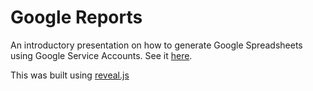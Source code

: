 # Google Reports

An introductory presentation on how to generate Google Spreadsheets using Google Service Accounts.
See it [here](https://adinabna.github.io/google-reports/).

This was built using [reveal.js](https://github.com/hakimel/reveal.js)
